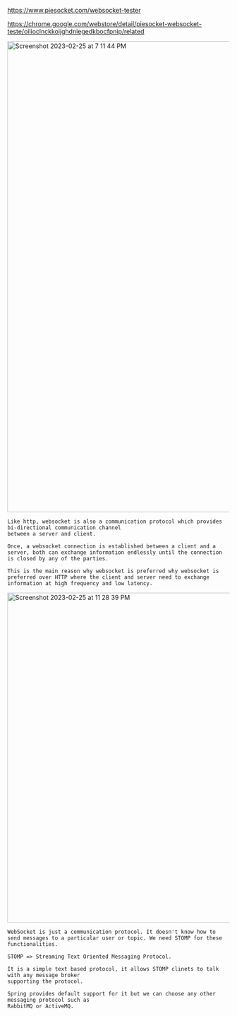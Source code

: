 https://www.piesocket.com/websocket-tester

https://chrome.google.com/webstore/detail/piesocket-websocket-teste/oilioclnckkoijghdniegedkbocfpnip/related

<img width="1065" alt="Screenshot 2023-02-25 at 7 11 44 PM" src="https://user-images.githubusercontent.com/43849911/221360076-f08c2a4a-df40-410a-acb7-c5355793180b.png">

```
Like http, websocket is also a communication protocol which provides bi-directional communication channel
between a server and client.

Once, a websocket connection is established between a client and a server, both can exchange information endlessly until the connection is closed by any of the parties.

This is the main reason why websocket is preferred why websocket is preferred over HTTP where the client and server need to exchange information at high frequency and low latency.
```

<img width="746" alt="Screenshot 2023-02-25 at 11 28 39 PM" src="https://user-images.githubusercontent.com/43849911/221372398-979dd39e-963f-4322-b66d-88a9b56c2726.png">

```
WebSocket is just a communication protocol. It doesn't know how to send messages to a particular user or topic. We need STOMP for these functionalities.

STOMP => Streaming Text Oriented Messaging Protocol.

It is a simple text based protocol, it allows STOMP clinets to talk with any message broker
supporting the protocol.

Spring provides default support for it but we can choose any other messaging protocol such as
RabbitMQ or ActiveMQ.
```
